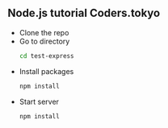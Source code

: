 ## Node.js tutorial Coders.tokyo

- Clone the repo
- Go to directory
  ```bash
  cd test-express
  ```
- Install packages
  ```bash
  npm install
  ```
- Start server
  ```bash
  npm install
  ```
